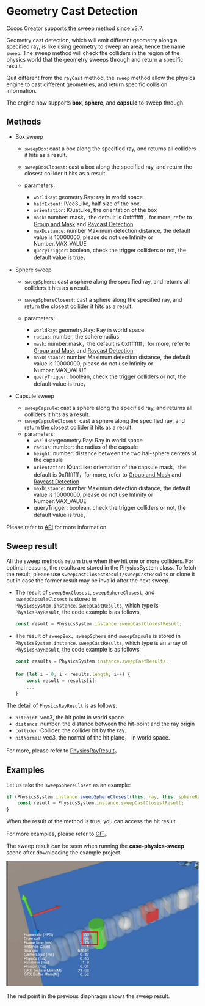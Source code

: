 # Geometry Cast Detection

Cocos Creator supports the sweep method since v3.7.

Geometry cast detection, which will emit different geometry along a specified ray, is like using geometry to sweep an area, hence the name `sweep`. The sweep method will check the colliders in the region of the physics world that the geometry sweeps through and return a specific result.

Quit different from the `rayCast` method, the `sweep` method allow the physics engine to cast different geometries, and return specific collision information.

The engine now supports **box**, **sphere**, and **capsule** to sweep through.

## Methods

- Box sweep
    - `sweepBox`: cast a box along the specified ray, and returns all colliders it hits as a result.
    - `sweepBoxClosest`: cast a box along the specified ray, and return the closest collider it hits as a result.

    - parameters:

        - `worldRay`: geometry.Ray: ray in world space
        - `halfExtent`: IVec3Like, half size of the box.
        - `orientation`: IQuatLike, the orientation of the box
        - `mask`: number: mask，the default is 0xffffffff，for more, refer to [Group and Mask](./physics-group-mask.md) and [Raycast Detection](./physics-raycast.md)
        - `maxDistance`: number Maximum detection distance, the default value is 10000000, please do not use Infinity or Number.MAX_VALUE
        - `queryTrigger`: boolean, check the trigger colliders or not, the default value is true，

- Sphere sweep
    - `sweepSphere`: cast a sphere along the specified ray, and returns all colliders it hits as a result.
    - `sweepSphereClosest`: cast a sphere along the specified ray, and return the closest collider it hits as a result.

    - parameters:
        - `worldRay`: geometry.Ray: Ray in world space
        - `radius`: number, the sphere radius
        - `mask`: number:mask，the default is 0xffffffff，for more, refer to [Group and Mask](./physics-group-mask.md) and [Raycast Detection](./physics-raycast.md)
        - `maxDistance`: number Maximum detection distance, the default value is 10000000, please do not use Infinity or Number.MAX_VALUE
        - `queryTrigger`: boolean, check the trigger colliders or not, the default value is true，

- Capsule sweep
    - `sweepCapsule`: cast a sphere along the specified ray, and returns all colliders it hits as a result.
    - `sweepCapsuleClosest`: cast a sphere along the specified ray, and return the closest collider it hits as a result.
    - parameters:
        - `worldRay`:geometry.Ray: Ray in world space
        - `radius`: number: the radius of the capsule
        - `height`: number: distance between the two hal-sphere centers of the capsule
        - `orientation`: IQuatLike: orientation of the capsule
        mask，the default is 0xffffffff，for more, refer to [Group and Mask](./physics-group-mask.md) and [Raycast Detection](./physics-raycast.md)
        - `maxDistance`: number Maximum detection distance, the default value is 10000000, please do not use Infinity or Number.MAX_VALUE
        - queryTrigger: boolean, check the trigger colliders or not, the default value is true，

Please refer to  [API](__APIDOC__/zh/class/physics.PhysicsRayResult) for more information.

## Sweep result

All the sweep methods return true when they hit one or more colliders. For optimal reasons, the results are stored in the PhysicsSystem class. To fetch the result, please use `sweepCastClosestResult/sweepCastResults` or clone it out in case the former result may be invalid after the next sweep.

- The result of `sweepBoxClosest`, `sweepSphereClosest`, and `sweepCapsuleClosest` is stored in `PhysicsSystem.instance.sweepCastResults`, which type is `PhysicsRayResult`, the code example is as follows

  ```ts
  const result = PhysicsSystem.instance.sweepCastClosestResult;
  ```

- The result of `sweepBox`、`sweepSphere` and `sweepCapsule` is stored in `PhysicsSystem.instance.sweepCastResults`, which type is an array of `PhysicsRayResult`, the code example is as follows

    ```ts
    const results = PhysicsSystem.instance.sweepCastResults;

    for (let i = 0; i < results.length; i++) {
        const result = results[i];
        ...
    }
    ```

The detail of `PhysicsRayResult` is as follows:
- `hitPoint`: vec3, the hit point in world space.
- `distance`: number, the distance between the hit-point and the ray origin
- `collider`: Collider, the collider hit by the ray.
- `hitNormal`: vec3, the normal of the hit plane， in world space.

For more, please refer to [PhysicsRayResult](__APIDOC__/zh/class/PhysicsRayResult)。

## Examples

Let us take the `sweepSphereCloset` as an example:

```ts
if (PhysicsSystem.instance.sweepSphereClosest(this._ray, this._sphereRadius * this._scale, this._mask, this._maxDistance, this._queryTrigger)) {
    const result = PhysicsSystem.instance.sweepCastClosestResult;
}
```

When the result of the method is true, you can access the hit result.

For more examples, please refer to [GIT](https://github.com/cocos/cocos-example-projects/tree/v3.7/physics-3d)。

The sweep result can be seen when running the **case-physics-sweep** scene after downloading the example project.

![sweep.jpg](./img/sweep.jpg)

The red point in the previous diaphragm shows the sweep result.
